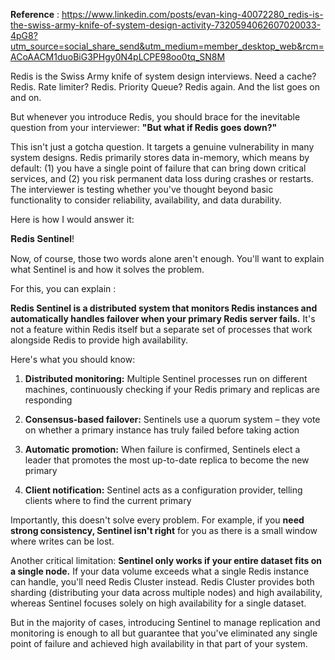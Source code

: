 **Reference** : https://www.linkedin.com/posts/evan-king-40072280_redis-is-the-swiss-army-knife-of-system-design-activity-7320594062607020033-4pG8?utm_source=social_share_send&utm_medium=member_desktop_web&rcm=ACoAACM1duoBiG3PHgy0N4pLCPE98oo0tq_SN8M

Redis is the Swiss Army knife of system design interviews. 
Need a cache? Redis. 
Rate limiter? Redis. 
Priority Queue? Redis again. 
And the list goes on and on.

But whenever you introduce Redis, you should brace for the inevitable question from your interviewer: **"But what if Redis goes down?"**

This isn't just a gotcha question. It targets a genuine vulnerability in many system designs. 
Redis primarily stores data in-memory, which means by default: 
        (1) you have a single point of failure that can bring down critical services, and 
        (2) you risk permanent data loss during crashes or restarts. 
The interviewer is testing whether you've thought beyond basic functionality to consider reliability, availability, and data durability.

Here is how I would answer it:

𝐑𝐞𝐝𝐢𝐬 𝐒𝐞𝐧𝐭𝐢𝐧𝐞𝐥!

Now, of course, those two words alone aren't enough. You'll want to explain what Sentinel is and how it solves the problem.

For this, you can explain :

**Redis Sentinel is a distributed system that monitors Redis instances and automatically handles failover when your primary Redis server fails.**
It's not a feature within Redis itself but a separate set of processes that work alongside Redis to provide high availability.

Here's what you should know:

1. **Distributed monitoring:** Multiple Sentinel processes run on different machines, continuously checking if your Redis primary and replicas are responding

2. **Consensus-based failover:** Sentinels use a quorum system – they vote on whether a primary instance has truly failed before taking action

3. **Automatic promotion:** When failure is confirmed, Sentinels elect a leader that promotes the most up-to-date replica to become the new primary

4. **Client notification:** Sentinel acts as a configuration provider, telling clients where to find the current primary

Importantly, this doesn't solve every problem. For example, if you **need strong consistency, Sentinel isn't right** for you as there is a small window where writes can be lost.

Another critical limitation: **Sentinel only works if your entire dataset fits on a single node.** 
If your data volume exceeds what a single Redis instance can handle, you'll need Redis Cluster instead. 
Redis Cluster provides both sharding (distributing your data across multiple nodes) and high availability, 
whereas Sentinel focuses solely on high availability for a single dataset.

But in the majority of cases, introducing Sentinel to manage replication and monitoring is enough to all but guarantee that you've eliminated any single point of failure 
and achieved high availability in that part of your system.
